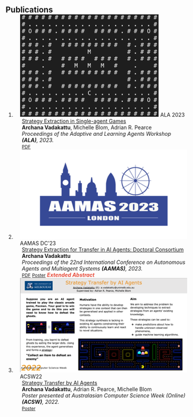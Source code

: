 <h2 id="publications" style="margin: 2px 0px -15px;">Publications</h2>

<div class="publications">
<ol class="bibliography">

<li>
<div class="pub-row">

  <div class="col-sm-3 abbr" style="position: relative;padding-right: 15px;padding-left: 15px;">
    <img src="assets/img/pub3_teaser.png" class="teaser img-fluid z-depth-1">
    <abbr class="badge">ALA 2023</abbr>
  </div>

  <div class="col-sm-9" style="position: relative;padding-right: 15px;padding-left: 20px;">
    <div class="title"><a href="https://arxiv.org/abs/2305.12623">Strategy Extraction in Single-agent Games</a></div>
    <div class="author"><strong>Archana Vadakattu</strong>, Michelle Blom, Adrian R. Pearce</div>
    <div class="periodical"><em>Proceedings of the Adaptive and Learning Agents Workshop <strong>(ALA)</strong>, 2023.</em></div>
    <div class="links">
      <a href="https://arxiv.org/pdf/2305.12623.pdf" class="btn btn-sm z-depth-0" role="button" target="_blank" style="font-size:12px;">PDF</a>
    </div>
  </div>
</div>
</li>


<li>
<div class="pub-row">

  <div class="col-sm-3 abbr" style="position: relative;padding-right: 15px;padding-left: 15px;">
    <img src="assets/img/pub2_teaser.png" class="teaser img-fluid z-depth-1">
    <abbr class="badge">AAMAS DC'23</abbr>
  </div>

  <div class="col-sm-9" style="position: relative;padding-right: 15px;padding-left: 20px;">
    <div class="title"><a href="https://dl.acm.org/doi/10.5555/3545946.3599133"> Strategy Extraction for Transfer in AI Agents: Doctoral Consortium</a></div>
    <div class="author"><strong>Archana Vadakattu</strong></div>
    <div class="periodical"><em>Proceedings of the 22nd International Conference on Autonomous Agents and Multiagent Systems <strong>(AAMAS)</strong>, 2023.</em></div>
    <div class="links">
      <a href="https://www.southampton.ac.uk/~eg/AAMAS2023/pdfs/p2946.pdf" class="btn btn-sm z-depth-0" role="button" target="_blank" style="font-size:12px;">PDF</a>
      <a href="assets/files/dc_poster.pdf" class="btn btn-sm z-depth-0" role="button" target="_blank" style="font-size:12px;">Poster</a>
      <!-- <a href="https://class-il.mpi-inf.mpg.de/mnemonics/" class="btn btn-sm z-depth-0" role="button" target="_blank" style="font-size:12px;">Project Page</a>
      <a href="https://dblp.uni-trier.de/rec/conf/cvpr/LiuSLSS20.html?view=bibtex" class="btn btn-sm z-depth-0" role="button" target="_blank" style="font-size:12px;">BibTex</a> -->
      <strong><i style="color:#e74d3c">Extended Abstract</i></strong>
    </div>
  </div>
</div>
</li>

<li>
<div class="pub-row">

  <div class="col-sm-3 abbr" style="position: relative;padding-right: 15px;padding-left: 15px;">
    <img src="assets/img/pub1_teaser.png" class="teaser img-fluid z-depth-1">
    <abbr class="badge">ACSW22</abbr>
  </div>

  <div class="col-sm-9" style="position: relative;padding-right: 15px;padding-left: 20px;">
    <div class="title"><a href="https://acsw.core.edu.au/2022-home/2022-posters-2">Strategy Transfer by AI Agents</a></div>
    <div class="author"><strong>Archana Vadakattu</strong>,  Adrian R. Pearce, Michelle Blom</div>
    <div class="periodical"><em> Poster presented at Australasian Computer Science Week (Online) <strong>(ACSW)</strong>, 2022.</em></div>
    <div class="links">
      <a href="https://acsw.core.edu.au/wp-content/uploads/2022/12/9.-Strategy-Transfer-by-AI-Agent-1-of-2-Collated.pdf" class="btn btn-sm z-depth-0" role="button" target="_blank" style="font-size:12px;">Poster</a>
    </div>
  </div>
</div>
</li>

<br>

</ol>
</div>

